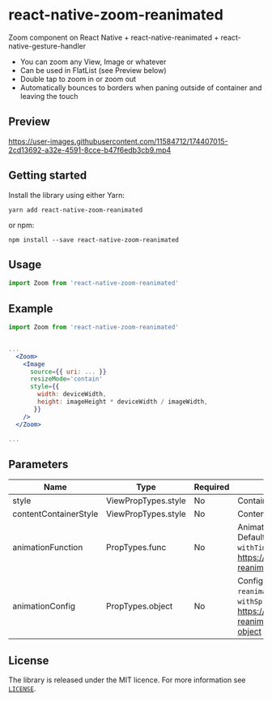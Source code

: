 # react-native-zoom-reanimated

Zoom component on React Native + react-native-reanimated + react-native-gesture-handler

* You can zoom any View, Image or whatever
* Can be used in FlatList (see Preview below)
* Double tap to zoom in or zoom out
* Automatically bounces to borders when paning outside of container and leaving the touch

## Preview

https://user-images.githubusercontent.com/11584712/174407015-2cd13692-a32e-4591-8cce-b47f6edb3cb9.mp4

## Getting started

Install the library using either Yarn:

```
yarn add react-native-zoom-reanimated
```

or npm:

```
npm install --save react-native-zoom-reanimated
```




## Usage

```javascript
import Zoom from 'react-native-zoom-reanimated'
```

## Example

```jsx
import Zoom from 'react-native-zoom-reanimated'


...
  <Zoom>
    <Image
      source={{ uri: ... }}
      resizeMode='contain'
      style={{
        width: deviceWidth,
        height: imageHeight * deviceWidth / imageWidth,
       }}
    />
  </Zoom>

...
```

## Parameters

| Name    | Type   | Required | Description                               |
| ------- | ------ | -------- | ----------------------------------------- |
| style  | ViewPropTypes.style | No      | Container style |
| contentContainerStyle  | ViewPropTypes.style | No      | Content container style |
| animationFunction  | PropTypes.func | No      | Animation function from `react-native-reanimated`. Default: `withSpring`. For example, you can use `withTiming` instead: https://docs.swmansion.com/react-native-reanimated/docs/api/animations/withTiming |
| animationConfig  | PropTypes.object | No      | Config for animation function from `react-native-reanimated`. For example, avaiable options for `withSpring` animation: https://docs.swmansion.com/react-native-reanimated/docs/api/animations/withSpring#options-object |


## License

The library is released under the MIT licence. For more information see [`LICENSE`](/LICENSE).
